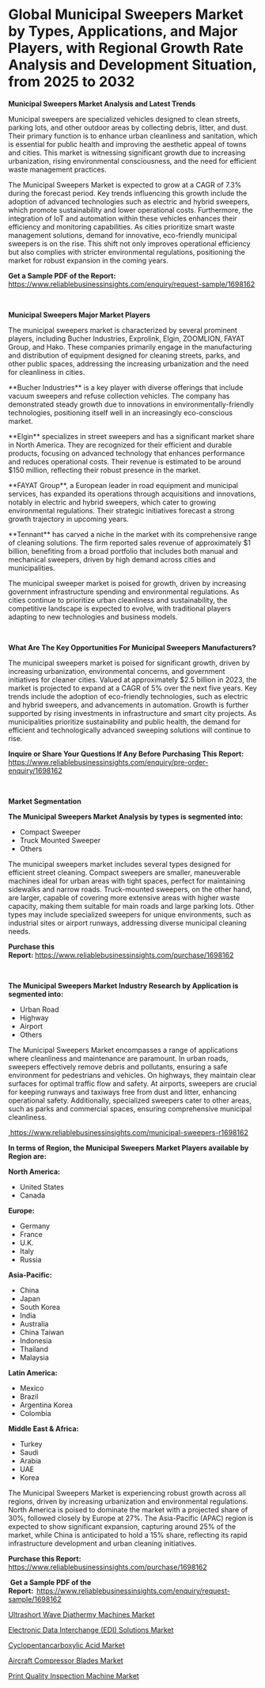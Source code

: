 <p><h1>Global Municipal Sweepers Market by Types, Applications, and Major Players, with Regional Growth Rate Analysis and Development Situation, from 2025 to 2032</h1></p><p><strong>Municipal Sweepers Market Analysis and Latest Trends</strong></p>
<p><p>Municipal sweepers are specialized vehicles designed to clean streets, parking lots, and other outdoor areas by collecting debris, litter, and dust. Their primary function is to enhance urban cleanliness and sanitation, which is essential for public health and improving the aesthetic appeal of towns and cities. This market is witnessing significant growth due to increasing urbanization, rising environmental consciousness, and the need for efficient waste management practices. </p><p>The Municipal Sweepers Market is expected to grow at a CAGR of 7.3% during the forecast period. Key trends influencing this growth include the adoption of advanced technologies such as electric and hybrid sweepers, which promote sustainability and lower operational costs. Furthermore, the integration of IoT and automation within these vehicles enhances their efficiency and monitoring capabilities. As cities prioritize smart waste management solutions, demand for innovative, eco-friendly municipal sweepers is on the rise. This shift not only improves operational efficiency but also complies with stricter environmental regulations, positioning the market for robust expansion in the coming years.</p></p>
<p><strong>Get a Sample PDF of the Report:&nbsp;</strong> <a href="https://www.reliablebusinessinsights.com/enquiry/request-sample/1698162?utm_campaign=75&utm_medium=2&utm_source=Github&utm_content=ia&utm_term=24032025&utm_id=municipal-sweepers">https://www.reliablebusinessinsights.com/enquiry/request-sample/1698162</a></p>
<p>&nbsp;</p>
<p><strong>Municipal Sweepers Major Market Players</strong></p>
<p><p>The municipal sweepers market is characterized by several prominent players, including Bucher Industries, Exprolink, Elgin, ZOOMLION, FAYAT Group, and Hako. These companies primarily engage in the manufacturing and distribution of equipment designed for cleaning streets, parks, and other public spaces, addressing the increasing urbanization and the need for cleanliness in cities.</p><p>**Bucher Industries** is a key player with diverse offerings that include vacuum sweepers and refuse collection vehicles. The company has demonstrated steady growth due to innovations in environmentally-friendly technologies, positioning itself well in an increasingly eco-conscious market.</p><p>**Elgin** specializes in street sweepers and has a significant market share in North America. They are recognized for their efficient and durable products, focusing on advanced technology that enhances performance and reduces operational costs. Their revenue is estimated to be around $150 million, reflecting their robust presence in the market.</p><p>**FAYAT Group**, a European leader in road equipment and municipal services, has expanded its operations through acquisitions and innovations, notably in electric and hybrid sweepers, which cater to growing environmental regulations. Their strategic initiatives forecast a strong growth trajectory in upcoming years.</p><p>**Tennant** has carved a niche in the market with its comprehensive range of cleaning solutions. The firm reported sales revenue of approximately $1 billion, benefiting from a broad portfolio that includes both manual and mechanical sweepers, driven by high demand across cities and municipalities.</p><p>The municipal sweeper market is poised for growth, driven by increasing government infrastructure spending and environmental regulations. As cities continue to prioritize urban cleanliness and sustainability, the competitive landscape is expected to evolve, with traditional players adapting to new technologies and business models.</p></p>
<p>&nbsp;</p>
<p><strong>What Are The Key Opportunities For Municipal Sweepers Manufacturers?</strong></p>
<p><p>The municipal sweepers market is poised for significant growth, driven by increasing urbanization, environmental concerns, and government initiatives for cleaner cities. Valued at approximately $2.5 billion in 2023, the market is projected to expand at a CAGR of 5% over the next five years. Key trends include the adoption of eco-friendly technologies, such as electric and hybrid sweepers, and advancements in automation. Growth is further supported by rising investments in infrastructure and smart city projects. As municipalities prioritize sustainability and public health, the demand for efficient and technologically advanced sweeping solutions will continue to rise.</p></p>
<p><strong>Inquire or Share Your Questions If Any Before Purchasing This Report:</strong> <a href="https://www.reliablebusinessinsights.com/enquiry/pre-order-enquiry/1698162?utm_campaign=75&utm_medium=2&utm_source=Github&utm_content=ia&utm_term=24032025&utm_id=municipal-sweepers">https://www.reliablebusinessinsights.com/enquiry/pre-order-enquiry/1698162</a></p>
<p>&nbsp;</p>
<p><strong>Market Segmentation</strong></p>
<p><strong>The Municipal Sweepers Market Analysis by types is segmented into:</strong></p>
<p><ul><li>Compact Sweeper</li><li>Truck Mounted Sweeper</li><li>Others</li></ul></p>
<p><p>The municipal sweepers market includes several types designed for efficient street cleaning. Compact sweepers are smaller, maneuverable machines ideal for urban areas with tight spaces, perfect for maintaining sidewalks and narrow roads. Truck-mounted sweepers, on the other hand, are larger, capable of covering more extensive areas with higher waste capacity, making them suitable for main roads and large parking lots. Other types may include specialized sweepers for unique environments, such as industrial sites or airport runways, addressing diverse municipal cleaning needs.</p></p>
<p><strong>Purchase this Report:&nbsp;</strong><a href="https://www.reliablebusinessinsights.com/purchase/1698162?utm_campaign=75&utm_medium=2&utm_source=Github&utm_content=ia&utm_term=24032025&utm_id=municipal-sweepers">https://www.reliablebusinessinsights.com/purchase/1698162</a></p>
<p>&nbsp;</p>
<p><strong>The Municipal Sweepers Market Industry Research by Application is segmented into:</strong></p>
<p><ul><li>Urban Road</li><li>Highway</li><li>Airport</li><li>Others</li></ul></p>
<p><p>The Municipal Sweepers Market encompasses a range of applications where cleanliness and maintenance are paramount. In urban roads, sweepers effectively remove debris and pollutants, ensuring a safe environment for pedestrians and vehicles. On highways, they maintain clear surfaces for optimal traffic flow and safety. At airports, sweepers are crucial for keeping runways and taxiways free from dust and litter, enhancing operational safety. Additionally, specialized sweepers cater to other areas, such as parks and commercial spaces, ensuring comprehensive municipal cleanliness.</p></p>
<p><a href="https://www.reliablebusinessinsights.com/municipal-sweepers-r1698162?utm_campaign=75&utm_medium=2&utm_source=Github&utm_content=ia&utm_term=24032025&utm_id=municipal-sweepers">&nbsp;https://www.reliablebusinessinsights.com/municipal-sweepers-r1698162</a></p>
<p><strong>In terms of Region, the Municipal Sweepers Market Players available by Region are:</strong></p>
<p>
    <p> <strong> North America: </strong>
        <ul>
            <li>United States</li>
            <li>Canada</li>
        </ul>
        </p> 
    <p> <strong> Europe: </strong>
        <ul>
            <li>Germany</li>
            <li>France</li>
            <li>U.K.</li>
            <li>Italy</li>
            <li>Russia</li>
        </ul>
        </p> 
    <p> <strong> Asia-Pacific: </strong>
        <ul>
            <li>China</li>
            <li>Japan</li>
            <li>South Korea</li>
            <li>India</li>
            <li>Australia</li>
            <li>China Taiwan</li>
            <li>Indonesia</li>
            <li>Thailand</li>
            <li>Malaysia</li>
        </ul>
        </p> 
    <p> <strong> Latin America: </strong>
        <ul>
            <li>Mexico</li>
            <li>Brazil</li>
            <li>Argentina Korea</li>
            <li>Colombia</li>
        </ul>
        </p> 
    <p> <strong> Middle East & Africa: </strong>
        <ul>
            <li>Turkey</li>
            <li>Saudi</li>
            <li>Arabia</li>
            <li>UAE</li>
            <li>Korea</li>
        </ul>
    </p>
    </p>
<p><p>The Municipal Sweepers Market is experiencing robust growth across all regions, driven by increasing urbanization and environmental regulations. North America is poised to dominate the market with a projected share of 30%, followed closely by Europe at 27%. The Asia-Pacific (APAC) region is expected to show significant expansion, capturing around 25% of the market, while China is anticipated to hold a 15% share, reflecting its rapid infrastructure development and urban cleaning initiatives.</p></p>
<p><strong>Purchase this Report: </strong><a href="https://www.reliablebusinessinsights.com/purchase/1698162?utm_campaign=75&utm_medium=2&utm_source=Github&utm_content=ia&utm_term=24032025&utm_id=municipal-sweepers">https://www.reliablebusinessinsights.com/purchase/1698162</a></p>
<p>&nbsp;<strong>Get a Sample PDF of the Report:&nbsp;&nbsp;</strong><a href="https://www.reliablebusinessinsights.com/enquiry/request-sample/1698162?utm_campaign=75&utm_medium=2&utm_source=Github&utm_content=ia&utm_term=24032025&utm_id=municipal-sweepers">https://www.reliablebusinessinsights.com/enquiry/request-sample/1698162</a></p>
<p><strong></strong></p>
<p><p><a href="https://github.com/kavechoxo/Market-Research-Report-List-1/blob/main/ultrashort-wave-diathermy-machines-market.md?utm_campaign=75&utm_medium=2&utm_source=Github&utm_content=ia&utm_term=24032025&utm_id=municipal-sweepers">Ultrashort Wave Diathermy Machines Market</a></p><p><a href="https://github.com/cernkomlkawi/Market-Research-Report-List-1/blob/main/electronic-data-interchange-edi-solutions-market.md?utm_campaign=75&utm_medium=2&utm_source=Github&utm_content=ia&utm_term=24032025&utm_id=municipal-sweepers">Electronic Data Interchange (EDI) Solutions Market</a></p><p><a href="https://github.com/boonegoicks7/Market-Research-Report-List-1/blob/main/cyclopentancarboxylic-acid-market.md?utm_campaign=75&utm_medium=2&utm_source=Github&utm_content=ia&utm_term=24032025&utm_id=municipal-sweepers">Cyclopentancarboxylic Acid Market</a></p><p><a href="https://github.com/gavalegeyndt26/Market-Research-Report-List-1/blob/main/aircraft-compressor-blades-market.md?utm_campaign=75&utm_medium=2&utm_source=Github&utm_content=ia&utm_term=24032025&utm_id=municipal-sweepers">Aircraft Compressor Blades Market</a></p><p><a href="https://github.com/abuegalawixo/Market-Research-Report-List-1/blob/main/print-quality-inspection-machine-market.md?utm_campaign=75&utm_medium=2&utm_source=Github&utm_content=ia&utm_term=24032025&utm_id=municipal-sweepers">Print Quality Inspection Machine Market</a></p></p>